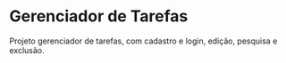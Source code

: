 # Gerenciador de Tarefas
 Projeto gerenciador de tarefas, com cadastro e login, edição, pesquisa e exclusão.
